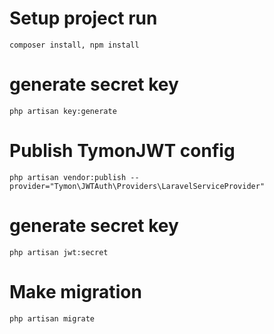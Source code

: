 # Setup project run 
    composer install, npm install
# generate secret key 
    php artisan key:generate

# Publish TymonJWT config 
    php artisan vendor:publish --provider="Tymon\JWTAuth\Providers\LaravelServiceProvider" 
# generate secret key 
    php artisan jwt:secret

# Make migration 
    php artisan migrate